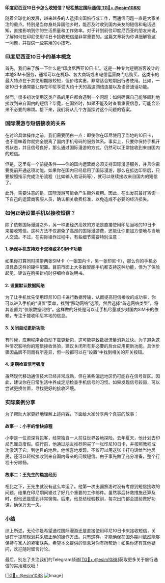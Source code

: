 **印度尼西亚10日卡怎么收短信？轻松搞定国际通信[[TG💪+ @esim1088](https://t.me/s/esim1088)]**

随着全球化的发展，越来越多的人选择出国旅行或工作，而通信问题一直是大家关注的重点。特别是当你身处异国他乡时，能否及时收到国内亲友的短信和电话通知，直接影响到你的生活质量和工作效率。对于计划前往印度尼西亚的朋友来说，了解如何在印尼使用10日卡接收短信是非常重要的。这篇文章将为你详细解答这一问题，并提供一些实用的小技巧。

### 印度尼西亚10日卡的基本概念

首先，我们来了解一下什么是“印度尼西亚10日卡”。这是一种专为短期游客设计的本地SIM卡服务，通常可以在机场、各大商场或者电信运营商门店购买。这类卡的最大特点在于其使用期限较短，但价格实惠，非常适合短期出行者使用。比如，一张10日卡通常能让你在印尼享受大约十天的高速网络连接以及语音通话功能。

然而，很多初次使用这类产品的用户都会遇到一个问题：如何确保自己能够顺利地接收到来自国内的短信？毕竟，在国外时，如果不能及时查看重要信息，可能会带来不必要的麻烦。接下来，我们将从几个方面探讨这个问题的答案。

### 国际漫游与短信接收的关系

在讨论具体操作之前，我们需要明白一点：即使你在印尼使用了当地的10日卡，也不意味着你就完全脱离了国内手机号码的服务体系。事实上，只要你保持手机开机状态，并且信号良好，那么通过国际漫游的方式，仍然可以正常接收到来自国内的短信。

但是，这里有一个前提条件——你的国内运营商必须支持国际漫游服务，并且你需要提前开通这项功能。如果你在国内已经启用了国际漫游，那么在抵达印尼后，只要按照指示完成注册流程（比如输入验证码等），就可以继续接收来自国内的短信了。

此外，需要注意的是，国际漫游可能会产生额外费用。因此，在出发前最好咨询一下自己的运营商客服人员，确认相关收费标准，以免造成不必要的经济损失。

### 如何正确设置手机以接收短信？

除了依赖国际漫游之外，另一种更经济高效的方法是直接使用印尼当地的10日卡来接收短信。这种方法不仅避免了高昂的国际漫游费，还能让你更加方便地与当地人交流。不过，在实际操作过程中，有些细节需要特别注意：

#### 1. 确保手机支持双卡双待或多SIM卡功能

如果你打算同时携带两张SIM卡（一张国内卡，另一张印尼卡），那么你的手机必须具备这样的硬件配置。目前市面上大多数智能手机都支持这种功能，但为了保险起见，建议在购买新机时仔细检查说明书。

#### 2. 设置默认数据网络

为了让手机优先使用印尼10日卡进行数据传输，从而提高短信接收的成功率，你可以进入手机的“设置”菜单，找到“移动网络”选项，然后选择“首选网络类型”，将其设置为“仅限数据网络”。这样做的好处是可以让手机尽量减少对国内SIM卡的依赖，专注于接收印尼本地的信息。

#### 3. 关闭自动更新功能

有时候，应用程序会自动下载更新包，这可能导致数据流量消耗过快。为了避免这种情况影响你的短信接收体验，建议关闭所有非必要的后台应用更新功能。具体步骤因品牌不同而有所差异，但一般都可以在“设置”中找到相关的开关按钮。

#### 4. 定期检查信号强度

虽然现代移动通信技术已经非常成熟，但在某些偏远地区仍可能存在信号盲区。因此，建议你在日常生活中养成定期检查手机信号的习惯。如果发现信号较弱，可以尝试更换位置，寻找更好的接收环境。

### 实际案例分享

为了帮助大家更好地理解上述内容，下面给大家分享两个真实的故事：

#### 故事一：小李的愉快旅程

小李是一位资深背包客，经常独自一人前往世界各地探险。去年夏天，他计划去印尼巴厘岛度假。临行前，他通过朋友推荐购买了一张印尼10日卡，并按照教程成功激活了它。到达目的地后，他惊喜地发现，不仅可以用这张卡打电话给当地居民，还可以轻松接收到来自国内母亲的问候短信。由于事先做了充分准备，整个行程十分顺畅。

#### 故事二：王先生的尴尬经历

相比之下，王先生就没有这么幸运了。他第一次出国旅游时没有考虑到短信接收的问题，结果在印尼期间错过了好几个重要的工作邮件。虽然事后补救措施还算及时，但他还是感到非常懊悔。后来，他总结经验教训，每次出门都会提前做好功课，确保万无一失。

### 小结

综上所述，无论你是希望通过国际漫游还是直接使用印尼10日卡来接收短信，关键在于提前规划并采取正确的操作方法。只有这样，才能确保在国外期间依然能够保持与家人的紧密联系。希望本文提供的信息对你有所帮助！如果你还有其他疑问，欢迎随时留言讨论。

最后，别忘了关注我们的Telegram频道[[TG💪+ @esim1088](https://t.me/s/esim1088)]获取更多关于旅行通信的实用建议哦！

[[TG💪+ @esim1088](https://t.me/s/esim1088) ![Image](https://i.postimg.cc/4NQfJmqS/Snipaste-2025-05-13-00-14-12.png)]